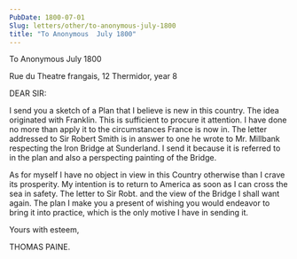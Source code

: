 ```yaml
---
PubDate: 1800-07-01
Slug: letters/other/to-anonymous-july-1800
title: "To Anonymous  July 1800"
---
```


   To Anonymous  July 1800

   Rue du Theatre frangais, 12 Thermidor, year 8

   DEAR SIR:

   I send you a sketch of a Plan that I believe is new in this country. The
   idea originated with Franklin. This is sufficient to procure it attention.
   I have done no more than apply it to the circumstances France is now in.
   The letter addressed to Sir Robert Smith is in answer to one he wrote to
   Mr. Millbank respecting the Iron Bridge at Sunderland. I send it because
   it is referred to in the plan and also a perspecting painting of the
   Bridge.

   As for myself I have no object in view in this Country otherwise than I
   crave its prosperity. My intention is to return to America as soon as I
   can cross the sea in safety. The letter to Sir Robt. and the view of the
   Bridge I shall want again. The plan I make you a present of wishing you
   would endeavor to bring it into practice, which is the only motive I have
   in sending it.

   Yours with esteem,

   THOMAS PAINE.




